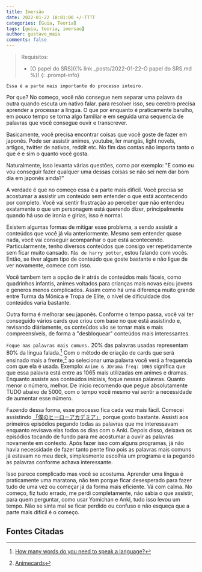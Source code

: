 ```yaml
---
title: Imersão
date: 2022-01-22 18:01:00 +/-TTTT
categories: [Guia, Teoria]
tags: [guia, teoria, imersao]
author: gustavo_maia
comments: false
---
```


> Requisitos:
>
> * [O papel do SRS]({% link _posts/2022-01-22-O papel do SRS.md %})
{: .prompt-info}

`Essa é a parte mais importante do processo inteiro.`

Por que? No começo, você não consegue nem separar uma palavra da outra quando escuta um nativo falar. para resolver isso, seu cerebro precisa aprender a processar a língua. O que por enquanto é praticamente barulho, em pouco tempo se torna algo familiar e em seguida uma sequencia de palavras que você consegue ouvir e transcrever.

Basicamente, você precisa encontrar coisas que você goste de fazer em japonês. Pode ser assistir animes, youtube, ler mangás, light novels, artigos, twitter de nativos, reddit etc. No fim das contas não importa tanto o que é e sim o quanto você gosta.

Naturalmente, isso levanta várias questões, como por exemplo: "E como eu vou conseguir fazer qualquer uma dessas coisas se não sei nem dar bom dia em japonês ainda?"

A verdade é que no começo essa é a parte mais difícil. Você precisa se acostumar a assistir um conteúdo sem entender o que está acontecendo por completo. Você vai sentir frustração ao perceber que não entendeu exatamente o que um personagem está querendo dizer, principalmente quando há uso de ironia e girias, isso é normal.

Existem algumas formas de mitigar esse problema, a sendo assistir a conteúdos que você já viu anteriormente. Mesmo sem entender quase nada, você vai conseguir acompanhar o que está acontecendo. Particularmente, tenho diversos conteúdos que consigo ver repetidamente sem ficar muito cansado. `Fãs de harry potter`, estou falando com vocês. Então, se tiver algum tipo de conteúdo que goste bastante e não ligue de ver novamente, comece com isso.

Você tambem tem a opção de ir atrás de conteúdos mais fáceis, como quadrinhos infantis, animes voltados para crianças mais novas e/ou jovens e generos menos complicados. Assim como há uma diferença muito grande entre Turma da Mônica e Tropa de Elite, o nível de dificuldade dos conteúdos varia bastante.

Outra forma é melhorar seu japonês. Conforme o tempo passa, você vai ter conseguido vários cards que criou com base no que está assistindo e, revisando diáriamente, os conteúdos vão se tornar mais e mais compreensíveis, de forma a "desbloquear" conteúdos mais interessantes.

`Foque nas palavras mais comuns.` 20% das palavras usadas representam 80% da língua falada.[^footnote] Com o método de criação de cards que será ensinado mais a frente,[^fn-nth-2] ao selecionar uma palavra você verá a frequencia com que ela é usada. Exemplo: `Anime & JDrama freq: 1065` significa que que essa palavra está entre as 1065 mais utilizadas em animes e dramas. Enquanto assiste aos conteúdos iniciais, foque nessas palavras. Quanto menor o número, melhor. De início recomendo que pegue absolutamente TUDO abaixo de 5000, com o tempo você mesmo vai sentir a necessidade de aumentar esse número.

Fazendo dessa forma, esse processo fica cada vez mais fácil. Comecei assistindo [「僕のヒーローアカデミア」](https://myanimelist.net/anime/31964/Boku_no_Hero_Academia?suggestion=) porque gosto bastante. Assisti aos primeiros episódios pegando todas as palavras que me interessavam enquanto revisava elas todos os dias com o Anki. Depois disso, deixava os episódios tocando de fundo para me acostumar a ouvir as palavras novamente em contexto. Após fazer isso com alguns programas, já não havia necessidade de fazer tanto pente fino pois as palavras mais comuns já estavam no meu deck, simplesmente escolhia um programa e ia pegando as palavras conforme achava interessante. 

Isso parece complicado mas você se acostuma. Aprender uma língua é praticamente uma maratona, não tem porque ficar desesperado para fazer tudo de uma vez ou começar já da forma mais eficiente. Vá com calma. No começo, fiz tudo errado, me perdi completamente, não sabia o que assistir, para quem perguntar, como usar Yomichan e Anki, tudo isso levou um tempo. Não se sinta mal se ficar perdido ou confuso e não esqueça que a parte mais difícil é o começo.

## Fontes Citadas

[^footnote]: [How many words do you need to speak a language?](https://www.bbc.com/news/world-44569277)
[^fn-nth-2]: [Animecards](https://aprendajp.com/posts/animecards/)
